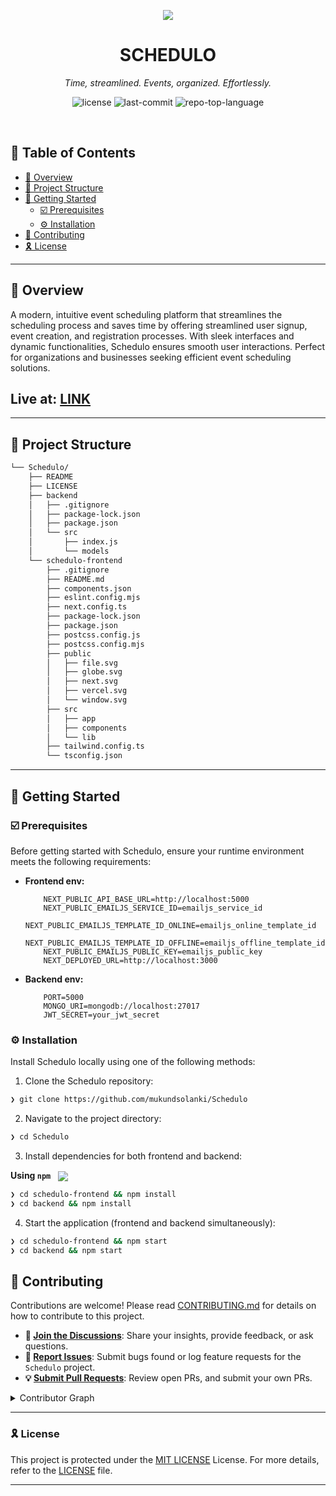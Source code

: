 <p align="center">
    <img src="https://github.com/user-attachments/assets/03110828-1e5c-4452-b91b-b3f93c2481c5" align="center">

</p>
<p align="center"><h1 align="center">SCHEDULO</h1></p>
<p align="center">
	<em>Time, streamlined. Events, organized. Effortlessly.</em>
</p>
<p align="center">
	<img src="https://img.shields.io/github/license/mukundsolanki/Schedulo?style=default&logo=opensourceinitiative&logoColor=white&color=0080ff" alt="license">
	<img src="https://img.shields.io/github/last-commit/mukundsolanki/Schedulo?style=default&logo=git&logoColor=white&color=0080ff" alt="last-commit">
	<img src="https://img.shields.io/github/languages/top/mukundsolanki/Schedulo?style=default&color=0080ff" alt="repo-top-language">
</p>
<p align="center"><!-- default option, no dependency badges. -->
</p>
<p align="center">
	<!-- default option, no dependency badges. -->
</p>
<br>

## 🔗 Table of Contents

- [📍 Overview](#-overview)
- [📁 Project Structure](#-project-structure)
- [🚀 Getting Started](#-getting-started)
  - [☑️ Prerequisites](#-prerequisites)
  - [⚙️ Installation](#-installation)
- [🔰 Contributing](#-contributing)
- [🎗 License](#-license)

---

## 📍 Overview

A modern, intuitive event scheduling platform that streamlines the scheduling process and saves time by offering streamlined user signup, event creation, and registration processes. With sleek interfaces and dynamic functionalities, Schedulo ensures smooth user interactions. Perfect for organizations and businesses seeking efficient event scheduling solutions.

## Live at: [LINK](https://schedulo-eight.vercel.app/)

---

## 📁 Project Structure

```sh
└── Schedulo/
    ├── README
    ├── LICENSE
    ├── backend
    │   ├── .gitignore
    │   ├── package-lock.json
    │   ├── package.json
    │   └── src
    │       ├── index.js
    │       └── models
    └── schedulo-frontend
        ├── .gitignore
        ├── README.md
        ├── components.json
        ├── eslint.config.mjs
        ├── next.config.ts
        ├── package-lock.json
        ├── package.json
        ├── postcss.config.js
        ├── postcss.config.mjs
        ├── public
        │   ├── file.svg
        │   ├── globe.svg
        │   ├── next.svg
        │   ├── vercel.svg
        │   └── window.svg
        ├── src
        │   ├── app
        │   ├── components
        │   └── lib
        ├── tailwind.config.ts
        └── tsconfig.json
```


---
## 🚀 Getting Started

### ☑️ Prerequisites

Before getting started with Schedulo, ensure your runtime environment meets the following requirements:

- **Frontend env:**
    ```
        NEXT_PUBLIC_API_BASE_URL=http://localhost:5000
        NEXT_PUBLIC_EMAILJS_SERVICE_ID=emailjs_service_id
        NEXT_PUBLIC_EMAILJS_TEMPLATE_ID_ONLINE=emailjs_online_template_id
        NEXT_PUBLIC_EMAILJS_TEMPLATE_ID_OFFLINE=emailjs_offline_template_id
        NEXT_PUBLIC_EMAILJS_PUBLIC_KEY=emailjs_public_key
        NEXT_DEPLOYED_URL=http://localhost:3000
    ```

- **Backend env:**
    ```
        PORT=5000
        MONGO_URI=mongodb://localhost:27017
        JWT_SECRET=your_jwt_secret
    ```


### ⚙️ Installation

Install Schedulo locally using one of the following methods:

1. Clone the Schedulo repository:
```sh
❯ git clone https://github.com/mukundsolanki/Schedulo
```

2. Navigate to the project directory:
```sh
❯ cd Schedulo
```

3. Install dependencies for both frontend and backend:

**Using `npm`** &nbsp; [<img align="center" src="https://img.shields.io/badge/npm-CB3837.svg?style={badge_style}&logo=npm&logoColor=white" />](https://www.npmjs.com/)

```sh
❯ cd schedulo-frontend && npm install
❯ cd backend && npm install
```

4. Start the application (frontend and backend simultaneously):

```sh
❯ cd schedulo-frontend && npm start
❯ cd backend && npm start
```


## 🔰 Contributing

Contributions are welcome! Please read [CONTRIBUTING.md](CONTRIBUTING.md) for details on how to contribute to this project.

- **💬 [Join the Discussions](https://github.com/mukundsolanki/Schedulo/discussions)**: Share your insights, provide feedback, or ask questions.
- **🐛 [Report Issues](https://github.com/mukundsolanki/Schedulo/issues)**: Submit bugs found or log feature requests for the `Schedulo` project.
- **💡 [Submit Pull Requests](https://github.com/mukundsolanki/Schedulo/CONTRIBUTING.md)**: Review open PRs, and submit your own PRs.

<details closed>
<summary>Contributor Graph</summary>
<br>
<p align="left">
   <a href="https://github.com{/mukundsolanki/Schedulo/}graphs/contributors">
      <img src="https://contrib.rocks/image?repo=mukundsolanki/Schedulo">
   </a>
</p>
</details>

---

### 🎗 License

This project is protected under the [MIT LICENSE](https://choosealicense.com/licenses) License. For more details, refer to the [LICENSE](https://choosealicense.com/licenses/) file.

---
